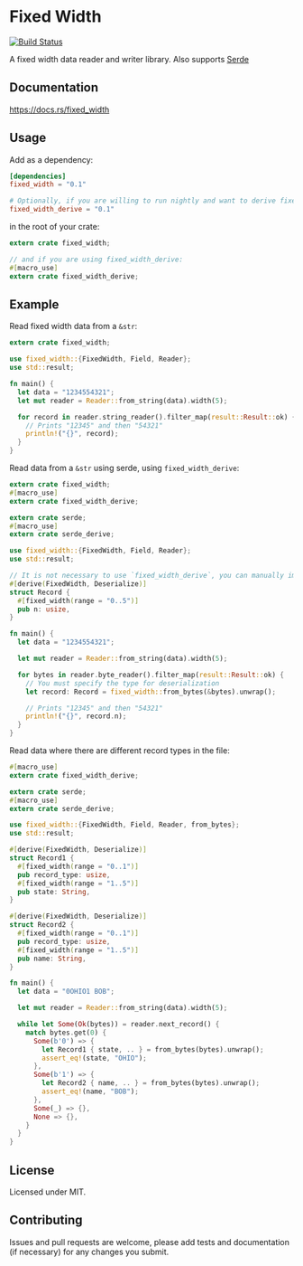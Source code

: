 # Fixed Width

[![Build Status](https://travis-ci.org/twking7/fixed_width.svg?branch=master)](https://travis-ci.org/twking7/fixed_width)

A fixed width data reader and writer library. Also supports [Serde](https://github.com/serde-rs/serde)

## Documentation

https://docs.rs/fixed_width

## Usage

Add as a dependency:

```toml
[dependencies]
fixed_width = "0.1"

# Optionally, if you are willing to run nightly and want to derive fixed width field definitions:
fixed_width_derive = "0.1"
```

in the root of your crate:

```rust
extern crate fixed_width;

// and if you are using fixed_width_derive:
#[macro_use]
extern crate fixed_width_derive;
```

## Example

Read fixed width data from a `&str`:

```rust
extern crate fixed_width;

use fixed_width::{FixedWidth, Field, Reader};
use std::result;

fn main() {
  let data = "1234554321";
  let mut reader = Reader::from_string(data).width(5);

  for record in reader.string_reader().filter_map(result::Result::ok) {
    // Prints "12345" and then "54321"
    println!("{}", record);
  }
}
```

Read data from a `&str` using serde, using `fixed_width_derive`:

```rust
extern crate fixed_width;
#[macro_use]
extern crate fixed_width_derive;

extern crate serde;
#[macro_use]
extern crate serde_derive;

use fixed_width::{FixedWidth, Field, Reader};
use std::result;

// It is not necessary to use `fixed_width_derive`, you can manually implement the `FixedWidth` trait.
#[derive(FixedWidth, Deserialize)]
struct Record {
  #[fixed_width(range = "0..5")]
  pub n: usize,
}

fn main() {
  let data = "1234554321";

  let mut reader = Reader::from_string(data).width(5);

  for bytes in reader.byte_reader().filter_map(result::Result::ok) {
    // You must specify the type for deserialization
    let record: Record = fixed_width::from_bytes(&bytes).unwrap();

    // Prints "12345" and then "54321"
    println!("{}", record.n);
  }
}
```

Read data where there are different record types in the file:

```rust
#[macro_use]
extern crate fixed_width_derive;

extern crate serde;
#[macro_use]
extern crate serde_derive;

use fixed_width::{FixedWidth, Field, Reader, from_bytes};
use std::result;

#[derive(FixedWidth, Deserialize)]
struct Record1 {
  #[fixed_width(range = "0..1")]
  pub record_type: usize,
  #[fixed_width(range = "1..5")]
  pub state: String,
}

#[derive(FixedWidth, Deserialize)]
struct Record2 {
  #[fixed_width(range = "0..1")]
  pub record_type: usize,
  #[fixed_width(range = "1..5")]
  pub name: String,
}

fn main() {
  let data = "0OHIO1 BOB";

  let mut reader = Reader::from_string(data).width(5);

  while let Some(Ok(bytes)) = reader.next_record() {
    match bytes.get(0) {
      Some(b'0') => {
        let Record1 { state, .. } = from_bytes(bytes).unwrap();
        assert_eq!(state, "OHIO");
      },
      Some(b'1') => {
        let Record2 { name, .. } = from_bytes(bytes).unwrap();
        assert_eq!(name, "BOB");
      },
      Some(_) => {},
      None => {},
    }
  }
}

```

## License

Licensed under MIT.

## Contributing

Issues and pull requests are welcome, please add tests and documentation (if necessary) for any changes you submit.
